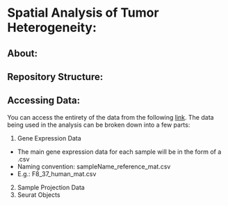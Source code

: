 # Spatial Analysis of Tumor Heterogeneity:

## About:

## Repository Structure:

## Accessing Data:

You can access the entirety of the data from the following [link](https://drive.google.com/drive/folders/1jUthHBPzj2H5JSDWustMxwFJyBpZykMu?usp=sharing). The data being used in the analysis can be broken down into a few parts:

1. Gene Expression Data
  - The main gene expression data for each sample will be in the form of a .csv
  - Naming convention: sampleName_reference_mat.csv
  - E.g.: F8_37_human_mat.csv
2. Sample Projection Data
3. Seurat Objects
